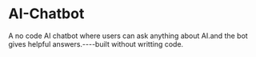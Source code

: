 # AI-Chatbot
A no code AI chatbot where users can ask anything about AI.and the bot gives helpful answers.----built without writting code.
